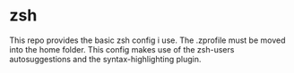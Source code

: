 # zsh
This repo provides the basic zsh config i use. The .zprofile must be moved into the home folder. This config makes use of the zsh-users autosuggestions and the syntax-highlighting plugin.
